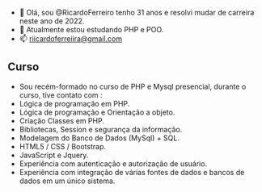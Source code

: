 - 👋 Olá, sou @RicardoFerreiro tenho 31 anos e resolvi mudar de carreira neste ano de 2022.
- 🌱 Atualmente estou estudando PHP e POO.
- 📫 riicardoferreiira@gmail.com

## Curso

- Sou recém-formado no curso de PHP e Mysql presencial, durante o curso, tive contato com :
- Lógica de programação em PHP.
- Lógica de programação e Orientação a objeto.
- Criação Classes em PHP. 
- Bibliotecas, Session e segurança da informação.
- Modelagem do Banco de Dados (MySql) + SQL.    
- HTML5 / CSS / Bootstrap.
- JavaScript e Jquery. 
- Experiência com autenticação e autorização de usuário.
- Experiência com integração de várias fontes de dados e bancos de dados em um único sistema.
